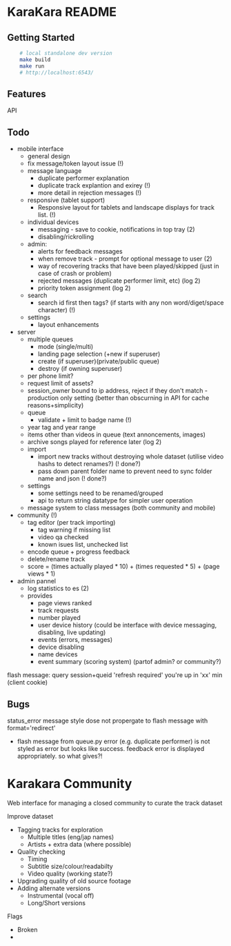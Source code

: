 KaraKara README
===============

Getting Started
---------------

```bash
    # local standalone dev version
    make build
    make run
    # http://localhost:6543/
```

Features
--------

API


Todo
----

* mobile interface
  * general design
  * fix message/token layout issue (!)
  * message language
    * duplicate performer explanation
    * duplicate track explantion and exirey (!)
    * more detail in rejection messages (!)
  * responsive (tablet support)
    * Responsive layout for tablets and landscape displays for track list. (!)
  * individual devices
    * messaging - save to cookie, notifications in top tray (2)
    * disabling/rickrolling
  * admin:
    * alerts for feedback messages
    * when remove track - prompt for optional message to user (2)
    * way of recovering tracks that have been played/skipped (just in case of crash or problem)
    * rejected messages (duplicate performer limit, etc) (log 2)
    * priority token assignment (log 2)
  * search
    * search id first then tags? (if starts with any non word/diget/space character) (!)
  * settings
    * layout enhancements
* server
  * multiple queues
    * mode (single/multi)
    * landing page selection (+new if superuser)
    * create (if superuser)(private/public queue)
    * destroy (if owning superuser)
  * per phone limit?
  * request limit of assets?
  * session_owner bound to ip address, reject if they don't match - production only setting (better than obscurning in API for cache reasons+simplicity)
  * queue
    * validate + limit to badge name (!)
  * year tag and year range
  * items other than videos in queue (text annoncements, images)
  * archive songs played for reference later (log 2)
  * import
    * import new tracks without destroying whole dataset (utilise video hashs to detect renames?) (! done?)
    * pass down parent folder name to prevent need to sync folder name and json (! done?)
  * settings
    * some settings need to be renamed/grouped
    * api to return string datatype for simpler user operation
  * message system to class messages (both community and mobile)
* community (!)
  * tag editor (per track importing)
    * tag warning if missing list
    * video qa checked
    * known isues list, unchecked list
  * encode queue + progress feedback
  * delete/rename track
  * score = (times actually played * 10) + (times requested * 5) + (page views * 1)
* admin pannel
  * log statistics to es (2)
  * provides
    * page views ranked
    * track requests
    * number played
    * user device history (could be interface with device messaging, disabling, live updating)
    * events (errors, messages)
    * device disabling
    * name devices
    * event summary (scoring system) (partof admin? or community?)


flash message:
  query session+queid 'refresh required'
  you're up in 'xx' min (client cookie)


Bugs
----


status_error message style dose not propergate to flash message with format='redirect'
 - flash message from queue.py error (e.g. duplicate performer) is not styled as error but looks like success. feedback error is displayed appropriately. so what gives?!



Karakara Community
==================

Web interface for managing a closed community to curate the track dataset

Improve dataset
  * Tagging tracks for exploration
    * Multiple titles (eng/jap names)
    * Artists + extra data (where possible)
  * Quality checking
    * Timing
    * Subtitle size/colour/readabilty
    * Video quality (working state?)
  * Upgrading quality of old source footage
  * Adding alternate versions
    * Instrumental (vocal off)
    * Long/Short versions


Flags
 * Broken
 *
